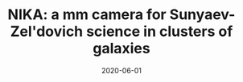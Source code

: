 ---
title: "NIKA: a mm camera for Sunyaev-Zel'dovich science in clusters of galaxies"
collection: "publications"
category: "co_procs"
permalink: /publications/2020EPJWC22800016M
date: 2020-06-01
venue: "mm Universe @ NIKA2 - Observing the mm Universe with the NIKA2 Camera"
citation: "Macías-Pérez, J. F., Adam, R., Ade, P., et al. (2020), mm Universe @ NIKA2 - Observing the mm Universe with the NIKA2 Camera, 228, 00016."
---